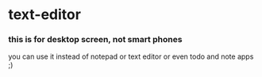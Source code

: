 # text-editor

### this is for desktop screen, not smart phones

you can use it instead of notepad or text editor or even todo and note apps ;)
